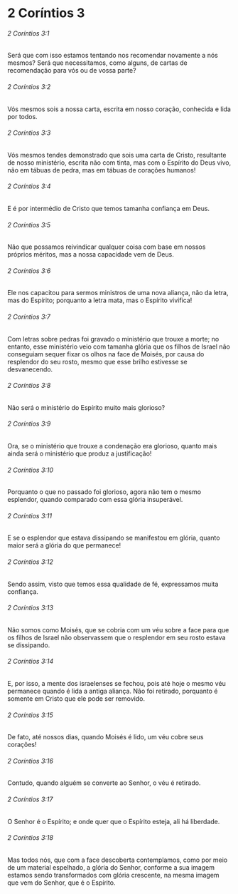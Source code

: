 # 2 Coríntios 3

###### 2 Coríntios 3:1

Será que com isso estamos tentando nos recomendar novamente a nós mesmos? Será que necessitamos, como alguns, de cartas de recomendação para vós ou de vossa parte?

###### 2 Coríntios 3:2

Vós mesmos sois a nossa carta, escrita em nosso coração, conhecida e lida por todos.

###### 2 Coríntios 3:3

Vós mesmos tendes demonstrado que sois uma carta de Cristo, resultante de nosso ministério, escrita não com tinta, mas com o Espírito do Deus vivo, não em tábuas de pedra, mas em tábuas de corações humanos!

###### 2 Coríntios 3:4

E é por intermédio de Cristo que temos tamanha confiança em Deus.

###### 2 Coríntios 3:5

Não que possamos reivindicar qualquer coisa com base em nossos próprios méritos, mas a nossa capacidade vem de Deus.

###### 2 Coríntios 3:6

Ele nos capacitou para sermos ministros de uma nova aliança, não da letra, mas do Espírito; porquanto a letra mata, mas o Espírito vivifica!

###### 2 Coríntios 3:7

Com letras sobre pedras foi gravado o ministério que trouxe a morte; no entanto, esse ministério veio com tamanha glória que os filhos de Israel não conseguiam sequer fixar os olhos na face de Moisés, por causa do resplendor do seu rosto, mesmo que esse brilho estivesse se desvanecendo.

###### 2 Coríntios 3:8

Não será o ministério do Espírito muito mais glorioso?

###### 2 Coríntios 3:9

Ora, se o ministério que trouxe a condenação era glorioso, quanto mais ainda será o ministério que produz a justificação!

###### 2 Coríntios 3:10

Porquanto o que no passado foi glorioso, agora não tem o mesmo esplendor, quando comparado com essa glória insuperável.

###### 2 Coríntios 3:11

E se o esplendor que estava dissipando se manifestou em glória, quanto maior será a glória do que permanece!

###### 2 Coríntios 3:12

Sendo assim, visto que temos essa qualidade de fé, expressamos muita confiança.

###### 2 Coríntios 3:13

Não somos como Moisés, que se cobria com um véu sobre a face para que os filhos de Israel não observassem que o resplendor em seu rosto estava se dissipando.

###### 2 Coríntios 3:14

E, por isso, a mente dos israelenses se fechou, pois até hoje o mesmo véu permanece quando é lida a antiga aliança. Não foi retirado, porquanto é somente em Cristo que ele pode ser removido.

###### 2 Coríntios 3:15

De fato, até nossos dias, quando Moisés é lido, um véu cobre seus corações!

###### 2 Coríntios 3:16

Contudo, quando alguém se converte ao Senhor, o véu é retirado.

###### 2 Coríntios 3:17

O Senhor é o Espírito; e onde quer que o Espírito esteja, ali há liberdade.

###### 2 Coríntios 3:18

Mas todos nós, que com a face descoberta contemplamos, como por meio de um material espelhado, a glória do Senhor, conforme a sua imagem estamos sendo transformados com glória crescente, na mesma imagem que vem do Senhor, que é o Espírito.

